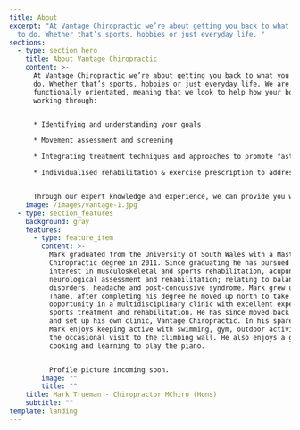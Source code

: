 ```yaml
---
title: About
excerpt: "At Vantage Chiropractic we’re about getting you back to what you want
  to do. Whether that’s sports, hobbies or just everyday life. "
sections:
  - type: section_hero
    title: About Vantage Chiropractic
    content: >-
      At Vantage Chiropractic we’re about getting you back to what you want to
      do. Whether that’s sports, hobbies or just everyday life. We are
      functionally orientated, meaning that we look to help how your body is
      working through:


      * Identifying and understanding your goals 

      * Movement assessment and screening

      * Integrating treatment techniques and approaches to promote faster recovery 

      * Individualised rehabilitation & exercise prescription to address key weaknesses, muscle imbalance and improve movement patterns.


      Through our expert knowledge and experience, we can provide you with the vantage point of a route to recovery or to optimise performance in activity.
    image: /images/vantage-1.jpg
  - type: section_features
    background: gray
    features:
      - type: feature_item
        content: >-
          Mark graduated from the University of South Wales with a Masters of
          Chiropractic degree in 2011. Since graduating he has pursued areas of
          interest in musculoskeletal and sports rehabilitation, acupuncture,
          neurological assessment and rehabilitation; relating to balance
          disorders, headache and post-concussive syndrome. Mark grew up in
          Thame, after completing his degree he moved up north to take an
          opportunity in a multidisciplinary clinic with excellent expertise in
          sports treatment and rehabilitation. He has since moved back to Thame
          and set up his own clinic, Vantage Chiropractic. In his spare time
          Mark enjoys keeping active with swimming, gym, outdoor activities and
          the occasional visit to the climbing wall. He also enjoys a good book,
          cooking and learning to play the piano.


          Profile picture incoming soon.
        image: ""
        title: ""
    title: Mark Trueman - Chiropractor MChiro (Hons)
    subtitle: ""
template: landing
---
```

